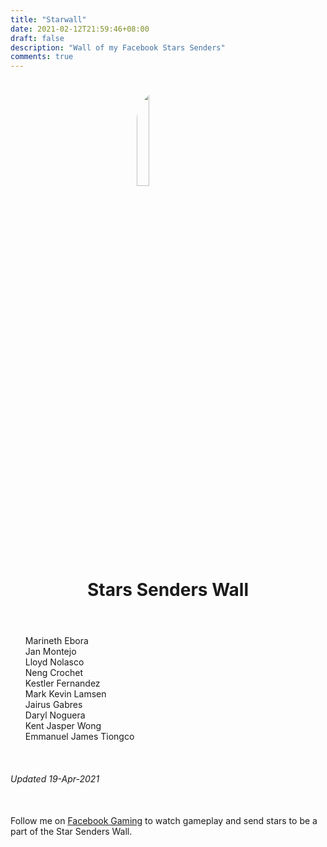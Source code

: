 ```yaml
---
title: "Starwall"
date: 2021-02-12T21:59:46+08:00
draft: false
description: "Wall of my Facebook Stars Senders"
comments: true
---
```


<img src="/images/stars.png" style="border-radius: 200px; margin-left: auto; margin-right: auto; width: 20%; display: block; margin-top: 2em; "/>
<h1 style="text-align: center; margin-bottom: 2em; margin-top: 5px; ">Stars Senders Wall</h1>

<ul id="people-list" style="list-style-type: none;">
    <li>Marineth Ebora</li>
    <li>Jan Montejo</li>
    <li>Lloyd Nolasco</li>
    <li>Neng Crochet</li>
    <li>Kestler Fernandez</li>
    <li>Mark Kevin Lamsen</li>
    <li>Jairus Gabres</li>
    <li>Daryl Noguera</li>
    <li>Kent Jasper Wong</li>
    <li>Emmanuel James Tiongco</li>
</ul>

<br>
<h6>Updated 19-Apr-2021</h6>

<p style="margin-top: 50px;">Follow me on <a href="https://fb.gg/RedDavidGG/" target="_blank">Facebook Gaming</a> to watch gameplay and send stars to be a part of the Star Senders Wall.</p>
